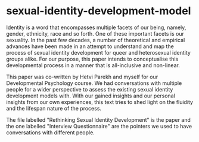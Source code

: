 # sexual-identity-development-model
Identity is a word that encompasses multiple facets of our being, namely, gender, ethnicity, race and so forth. One of these important facets is our sexuality. In the past few decades, a number of theoretical and empirical advances have been made in an attempt to understand and map the process of sexual identity development for queer and heterosexual identity groups alike. For our purpose, this paper intends to conceptualise this developmental process in a manner that is all-inclusive and non-linear.

This paper was co-written by Hetvi Parekh and myself for our Developmental Psychology course. We had conversations with multiple people for a wider perspective to assess the existing sexual identity development models with. With our gained insights and our personal insights from our own experiences, this text tries to shed light on the fluidity and the lifespan nature of the process.

The file labelled "Rethinking Sexual Identity Development" is the paper and the one labelled "Interview Questionnaire" are the pointers we used to have conversations with different people.
